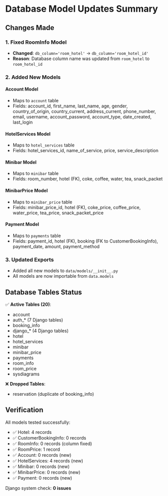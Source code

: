 # Database Model Updates Summary

## Changes Made

### 1. Fixed RoomInfo Model
- **Changed**: `db_column='room_hotel'` → `db_column='room_hotel_id'`
- **Reason**: Database column name was updated from `room_hotel` to `room_hotel_id`

### 2. Added New Models

#### Account Model
- Maps to `account` table
- Fields: account_id, first_name, last_name, age, gender, country_of_origin, country_current, address_current, phone_number, email, username, account_password, account_type, date_created, last_login

#### HotelServices Model
- Maps to `hotel_services` table
- Fields: hotel_services_id, name_of_service, price, service_description

#### Minibar Model
- Maps to `minibar` table
- Fields: room_number, hotel (FK), coke, coffee, water, tea, snack_packet

#### MinibarPrice Model
- Maps to `minibar_price` table
- Fields: minibar_price_id, hotel (FK), coke_price, coffee_price, water_price, tea_price, snack_packet_price

#### Payment Model
- Maps to `payments` table
- Fields: payment_id, hotel (FK), booking (FK to CustomerBookingInfo), payment_date, amount, payment_method

### 3. Updated Exports
- Added all new models to `data/models/__init__.py`
- All models are now importable from `data.models`

## Database Tables Status

✅ **Active Tables (20)**:
- account
- auth_* (7 Django tables)
- booking_info
- django_* (4 Django tables)
- hotel
- hotel_services
- minibar
- minibar_price
- payments
- room_info
- room_price
- sysdiagrams

❌ **Dropped Tables**:
- reservation (duplicate of booking_info)

## Verification

All models tested successfully:
- ✅ Hotel: 4 records
- ✅ CustomerBookingInfo: 0 records
- ✅ RoomInfo: 0 records (column fixed)
- ✅ RoomPrice: 1 record
- ✅ Account: 0 records (new)
- ✅ HotelServices: 4 records (new)
- ✅ Minibar: 0 records (new)
- ✅ MinibarPrice: 0 records (new)
- ✅ Payment: 0 records (new)

Django system check: **0 issues**
